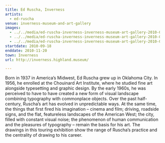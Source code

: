 ```yaml
---
title: Ed Ruscha, Inverness
artists:
  - ed-ruscha
venue: inverness-museum-and-art-gallery
images:
  - ../../media/ed-ruscha-inverness-inverness-museum-art-gallery-2010-09-18-0.webp
  - ../../media/ed-ruscha-inverness-inverness-museum-art-gallery-2010-09-18-1.webp
  - ../../media/ed-ruscha-inverness-inverness-museum-art-gallery-2010-09-18-2.webp
startdate: 2010-09-18
enddate: 2010-11-20
town: Inverness
url: http://inverness.highland.museum/

---
```


Born in 1937 in America’s Midwest, Ed Ruscha grew up in Oklahoma City. In 1956, he enrolled at the Chouinard Art Institute, where he studied fine art alongside typesetting and graphic design. By the early 1960s, he was perceived to have to have created a new form of visual landscape combining typography with commonplace objects. Over the past half-century, Ruscha’s art has evolved in unpredictable ways. At the same time, the things that first fired his imagination – cinema and film; driving, roadside signs, and the flat, featureless landscapes of the American West; the city, filled with constant visual noise; the phenomenon of human communication and the pleasures of typography – remain the basis for his art. The drawings in this touring exhibition show the range of Ruscha’s practice and the centrality of drawing to his career.